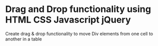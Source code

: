 # Drag and Drop functionality using HTML CSS Javascript jQuery
Create drag &amp; drop functionality to move Div elements from one cell to another in a table
